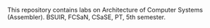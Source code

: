 This repository contains labs on Architecture of Computer Systems (Assembler). BSUIR, FCSaN, CSaSE, PT, 5th semester.
